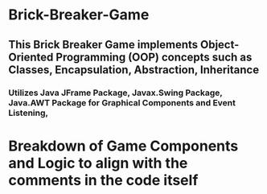 # Brick-Breaker-Game

## This Brick Breaker Game implements Object-Oriented Programming (OOP) concepts such as Classes, Encapsulation, Abstraction, Inheritance

### Utilizes Java JFrame Package, Javax.Swing Package,  Java.AWT Package for Graphical Components and Event Listening, 

# Breakdown of Game Components and Logic to align with the comments in the code itself
  
